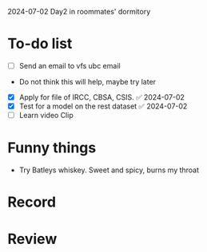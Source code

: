 2024-07-02 Day2 in roommates' dormitory

# To-do list
- [ ] Send an email to vfs ubc email
- Do not think this will help, maybe try later
- [x] Apply for file of IRCC, CBSA, CSIS. ✅ 2024-07-02
- [x] Test for a model on the rest dataset ✅ 2024-07-02
- [ ] Learn video Clip

# Funny things
- Try Batleys whiskey. Sweet and spicy, burns my throat

# Record


# Review
